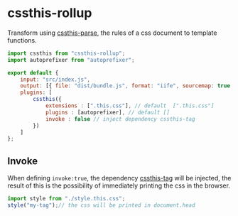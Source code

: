 # cssthis-rollup

Transform using [cssthis-parse](https://github.com/UpperCod/cssthis-parse), the rules of a css document to template functions.

```js
import cssthis from "cssthis-rollup";
import autoprefixer from "autoprefixer";

export default {
    input: "src/index.js",
    output: [{ file: "dist/bundle.js", format: "iife", sourcemap: true }],
    plugins: [
        cssthis({
            extensions : [".this.css"], // default  [".this.css"]
            plugins : [autoprefixer], // default []
            invoke : false // inject dependency cssthis-tag 
        })
    ]
};
```

## Invoke 

When defining `invoke:true`, the dependency [cssthis-tag](https://github.com/UpperCod/cssthis-tag) will be injected, the result of this is the possibility of immediately printing the css in the browser.

```javascript
import style from "./style.this.css";
style("my-tag");// the css will be printed in document.head
```